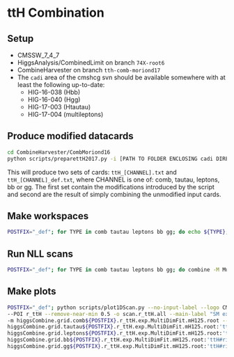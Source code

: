 # ttH Combination

## Setup

- CMSSW_7_4_7
- HiggsAnalysis/CombinedLimit on branch `74X-root6`
- CombineHarvester on branch `tth-comb-moriond17`
- The `cadi` area of the cmshcg svn should be available somewhere with at least the following up-to-date:
    + HIG-16-038 (Hbb)
    + HIG-16-040 (Hgg)
    + HIG-17-003 (Htautau)
    + HIG-17-004 (multileptons)

## Produce modified datacards

```sh
cd CombineHarvester/CombMoriond16
python scripts/preparettH2017.py -i [PATH TO FOLDER ENCLOSING cadi DIRECTORY]
```

This will produce two sets of cards: `ttH_[CHANNEL].txt` and `ttH_[CHANNEL]_def.txt`, where CHANNEL is one of: comb, tautau, leptons, bb or gg. The first set contain the modifications introduced by the script and second are the result of simply combining the unmodified input cards.

## Make workspaces

```sh
POSTFIX="_def"; for TYPE in comb tautau leptons bb gg; do echo ${TYPE}; text2workspace.py ttH_${TYPE}${POSTFIX}.txt -m 125.0 -o ttH_${TYPE}${POSTFIX}_P.root -P HiggsAnalysis.CombinedLimit.PhysicsModel:floatingXSHiggs --PO modes=ggH,qqH,ZH,WH,ttH; done
```

## Run NLL scans

```sh
POSTFIX="_def"; for TYPE in comb tautau leptons bb gg; do combine -M MultiDimFit ttH_${TYPE}${POSTFIX}_P.root -m 125.0 --algo grid --points 40 --minimizerTolerance 0.1 --minimizerStrategy 0 --redefineSignalPOIs r_ttH --setPhysicsModelParameterRanges r_ttH=-1,4 --setPhysicsModelParameters r_ggH=1,r_qqH=1,r_ZH=1,r_WH=1,r_ttH=1 --freezeNuisances r_ggH,r_qqH,r_ZH,r_WH,MH -n .grid.${TYPE}${POSTFIX}.r_ttH.exp -t -1 | tail -20; done
```

## Make plots
```sh
POSTFIX="_def"; python scripts/plot1DScan.py --no-input-label --logo CMS --logo-sub Internal \
--POI r_ttH --remove-near-min 0.5 -o scan.r_ttH.all --main-label "SM expected" --no-numbers --translate translate.json
-m higgsCombine.grid.comb${POSTFIX}.r_ttH.exp.MultiDimFit.mH125.root --other \
higgsCombine.grid.tautau${POSTFIX}.r_ttH.exp.MultiDimFit.mH125.root:'ttH#rightarrow#tau#tau':2 \
higgsCombine.grid.leptons${POSTFIX}.r_ttH.exp.MultiDimFit.mH125.root:'ttH#rightarrowleptons':4 \
higgsCombine.grid.bb${POSTFIX}.r_ttH.exp.MultiDimFit.mH125.root:'ttH#rightarrowbb':8 \
higgsCombine.grid.gg${POSTFIX}.r_ttH.exp.MultiDimFit.mH125.root:'ttH#rightarrow#gamma#gamma':28
```